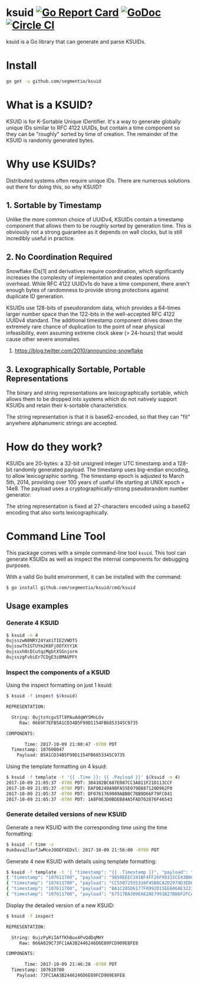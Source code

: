 # ksuid [![Go Report Card](https://goreportcard.com/badge/github.com/segmentio/ksuid)](https://goreportcard.com/report/github.com/segmentio/ksuid) [![GoDoc](https://godoc.org/github.com/segmentio/ksuid?status.svg)](https://godoc.org/github.com/segmentio/ksuid) [![Circle CI](https://circleci.com/gh/segmentio/ksuid.svg?style=shield)](https://circleci.com/gh/segmentio/ksuid.svg?style=shield)

ksuid is a Go library that can generate and parse KSUIDs.

# Install
```bash
go get -u github.com/segmentio/ksuid
```

# What is a KSUID?

KSUID is for K-Sortable Unique IDentifier. It's a way to generate globally
unique IDs similar to RFC 4122 UUIDs, but contain a time component so they
can be "roughly" sorted by time of creation. The remainder of the KSUID is
randomly generated bytes.

# Why use KSUIDs?

Distributed systems often require unique IDs. There are numerous solutions
out there for doing this, so why KSUID?

## 1. Sortable by Timestamp

Unlike the more common choice of UUIDv4, KSUIDs contain a timestamp component
that allows them to be roughly sorted by generation time. This is obviously not
a strong guarantee as it depends on wall clocks, but is still incredibly useful
in practice.

## 2. No Coordination Required

Snowflake IDs[1] and derivatives require coordination, which significantly
increases the complexity of implementation and creates operations overhead.
While RFC 4122 UUIDv1s do have a time component, there aren't enough bytes of
randomness to provide strong protections against duplicate ID generation.

KSUIDs use 128-bits of pseudorandom data, which provides a 64-times larger
number space than the 122-bits in the well-accepted RFC 4122 UUIDv4 standard.
The additional timestamp component drives down the extremely rare chance of
duplication to the point of near physical infeasibility, even assuming extreme
clock skew (> 24-hours) that would cause other severe anomalies.

1. https://blog.twitter.com/2010/announcing-snowflake

## 3. Lexographically Sortable, Portable Representations

The binary and string representations are lexicographically sortable, which
allows them to be dropped into systems which do not natively support KSUIDs
and retain their k-sortable characteristics.

The string representation is that it is base62-encoded, so that they can "fit"
anywhere alphanumeric strings are accepted.

# How do they work?

KSUIDs are 20-bytes: a 32-bit unsigned integer UTC timestamp and a 128-bit
randomly generated payload. The timestamp uses big-endian encoding, to allow
lexicographic sorting. The timestamp epoch is adjusted to March 5th, 2014,
providing over 100 years of useful life starting at UNIX epoch + 14e8. The
payload uses a cryptographically-strong pseudorandom number generator.

The string representation is fixed at 27-characters encoded using a base62
encoding that also sorts lexicographically.

# Command Line Tool

This package comes with a simple command-line tool `ksuid`. This tool can
generate KSUIDs as well as inspect the internal components for debugging
purposes.

With a valid Go build environment, it can be installed with the command:

```sh
$ go install github.com/segmentio/ksuid/cmd/ksuid
```


## Usage examples

### Generate 4 KSUID

```sh
$ ksuid -n 4
0ujsszwN8NRY24YaXiTIE2VWDTS
0ujsswThIGTUYm2K8FjOOfXtY1K
0ujssxh0cECutqzMgbtXSGnjorm
0ujsszgFvbiEr7CDgE3z8MAUPFt
```

### Inspect the components of a KSUID

Using the inspect formatting on just 1 ksuid:

```sh
$ ksuid -f inspect $(ksuid)

REPRESENTATION:

  String: 0ujtsYcgvSTl8PAuAdqWYSMnLOv
     Raw: 0669F7EFB5A1CD34B5F99D1154FB6853345C9735

COMPONENTS:

       Time: 2017-10-09 21:00:47 -0700 PDT
  Timestamp: 107608047
    Payload: B5A1CD34B5F99D1154FB6853345C9735
```

Using the template formatting on 4 ksuid:

```sh
$ ksuid -f template -t '{{ .Time }}: {{ .Payload }}' $(ksuid -n 4)
2017-10-09 21:05:37 -0700 PDT: 304102BC687E087CC3A811F21D113CCF
2017-10-09 21:05:37 -0700 PDT: EAF0B240A9BFA55E079D887120D962F0
2017-10-09 21:05:37 -0700 PDT: DF0761769909ABB0C7BB9D66F79FC041
2017-10-09 21:05:37 -0700 PDT: 1A8F0E3D0BDEB84A5FAD702876F46543
```

### Generate detailed versions of new KSUID

Generate a new KSUID with the corresponding time using the time formatting:

```sh
$ ksuid -f time -v
0uk0ava2lavfJwMceJOOEFXEDxl: 2017-10-09 21:56:00 -0700 PDT
```

Generate 4 new KSUID with details using template formatting:

```sh
$ ksuid -f template -t '{ "timestamp": "{{ .Timestamp }}", "payload": "{{ .Payload }}", "ksuid": "{{.String}}"}' -n 4
{ "timestamp": "107611700", "payload": "9850EEEC191BF4FF26F99315CE43B0C8", "ksuid": "0uk1Hbc9dQ9pxyTqJ93IUrfhdGq"}
{ "timestamp": "107611700", "payload": "CC55072555316F45B8CA2D2979D3ED0A", "ksuid": "0uk1HdCJ6hUZKDgcxhpJwUl5ZEI"}
{ "timestamp": "107611700", "payload": "BA1C205D6177F0992D15EE606AE32238", "ksuid": "0uk1HcdvF0p8C20KtTfdRSB9XIm"}
{ "timestamp": "107611700", "payload": "67517BA309EA62AE7991B27BB6F2FCAC", "ksuid": "0uk1Ha7hGJ1Q9Xbnkt0yZgNwg3g"}
```

Display the detailed version of a new KSUID:

```sh
$ ksuid -f inspect

REPRESENTATION:

  String: 0ujzPyRiIAffKhBux4PvQdDqMHY
     Raw: 066A029C73FC1AA3B2446246D6E89FCD909E8FE8

COMPONENTS:

       Time: 2017-10-09 21:46:20 -0700 PDT
  Timestamp: 107610780
    Payload: 73FC1AA3B2446246D6E89FCD909E8FE8

```
